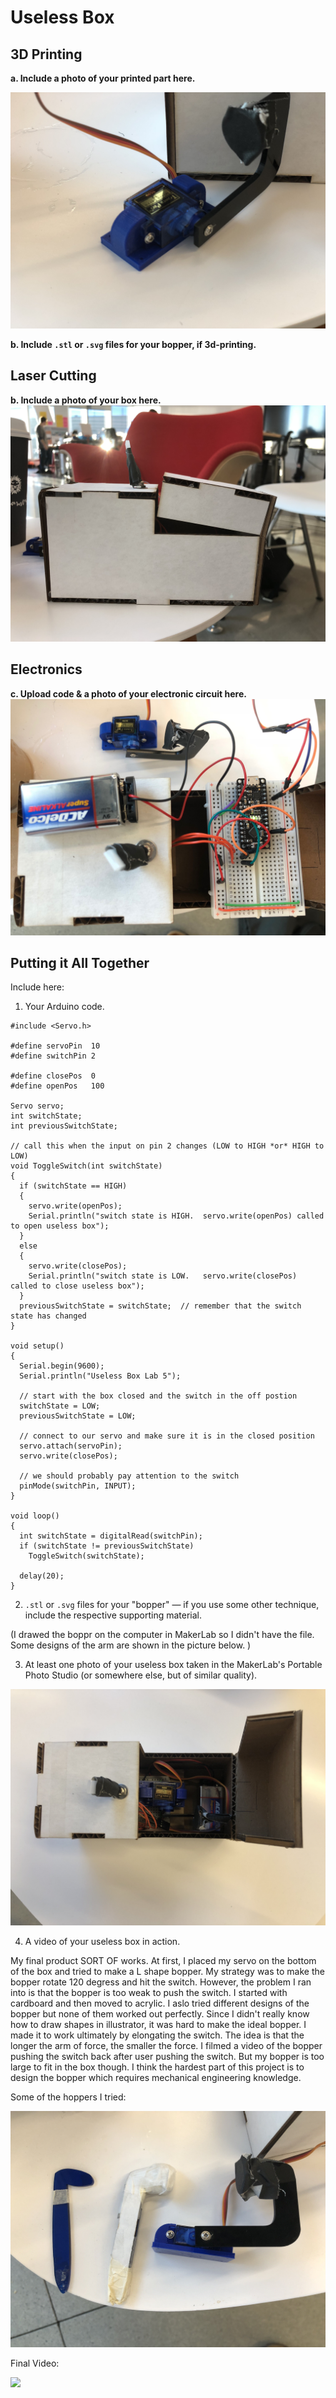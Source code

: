 # Useless Box

## 3D Printing

**a. Include a photo of your printed part here.**

![alt text](https://github.com/PGhzhang/IDD-Fa18-Lab5/blob/master/IMG_6419.jpg)

**b. Include `.stl` or `.svg` files for your bopper, if 3d-printing.**

## Laser Cutting

**b. Include a photo of your box here.**
![alt text](https://github.com/PGhzhang/IDD-Fa18-Lab5/blob/master/IMG_6420.jpg)

## Electronics

**c. Upload code & a photo of your electronic circuit here.**
![alt text](https://github.com/PGhzhang/IDD-Fa18-Lab5/blob/master/IMG_6421.jpg)


## Putting it All Together

Include here:

1. Your Arduino code.

```
#include <Servo.h> 

#define servoPin  10
#define switchPin 2

#define closePos  0
#define openPos   100

Servo servo;
int switchState;
int previousSwitchState;

// call this when the input on pin 2 changes (LOW to HIGH *or* HIGH to LOW)
void ToggleSwitch(int switchState)
{    
  if (switchState == HIGH)
  {
    servo.write(openPos);
    Serial.println("switch state is HIGH.  servo.write(openPos) called to open useless box");
  }
  else
  {
    servo.write(closePos);
    Serial.println("switch state is LOW.   servo.write(closePos) called to close useless box");
  }
  previousSwitchState = switchState;  // remember that the switch state has changed 
}

void setup()
{
  Serial.begin(9600);
  Serial.println("Useless Box Lab 5");

  // start with the box closed and the switch in the off postion
  switchState = LOW;
  previousSwitchState = LOW;

  // connect to our servo and make sure it is in the closed position
  servo.attach(servoPin);
  servo.write(closePos);

  // we should probably pay attention to the switch
  pinMode(switchPin, INPUT); 
}

void loop()
{ 
  int switchState = digitalRead(switchPin);
  if (switchState != previousSwitchState)
    ToggleSwitch(switchState);

  delay(20);
}
```

2. `.stl` or `.svg` files for your "bopper" — if you use some other technique, include the respective supporting material.

(I drawed the boppr on the computer in MakerLab so I didn't have the file. Some designs of the arm are shown in the picture below. )


3. At least one photo of your useless box taken in the MakerLab's Portable Photo Studio (or somewhere else, but of similar quality).

![alt text](https://github.com/PGhzhang/IDD-Fa18-Lab5/blob/master/IMG_6423.jpg)

4. A video of your useless box in action.

My final product SORT OF works. At first, I placed my servo on the bottom of the box and tried to make a L shape bopper. My strategy was to make the bopper rotate 120 degress and hit the switch. However, the problem I ran into is that the bopper is too weak to push the switch. I started with cardboard and then moved to acrylic. I aslo tried different designs of the bopper but none of them worked out perfectly. Since I didn't really know how to draw shapes in illustrator, it was hard to make the ideal bopper. I made it to work ultimately by elongating the switch. The idea is that the longer the arm of force, the smaller the force. I filmed a video of the bopper pushing the switch back after user pushing the switch. But my bopper is too large to fit in the box though. I think the hardest part of this project is to design the bopper which requires mechanical engineering knowledge. 

Some of the hoppers I tried:

![alt text](https://github.com/PGhzhang/IDD-Fa18-Lab5/blob/master/IMG_6422.jpg)

Final Video:

[![](http://img.youtube.com/vi/qv9gfwHfDpk/0.jpg)](http://www.youtube.com/watch?v=qv9gfwHfDpk "")
